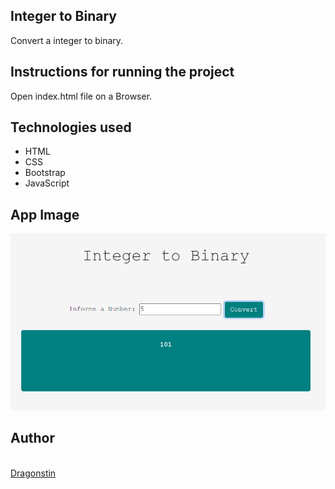 ## Integer to Binary

Convert a integer to binary.


## Instructions for running the project

Open index.html file on a Browser.


## Technologies used

* HTML
* CSS
* Bootstrap
* JavaScript


## App Image

<a><img src="integerToBinary.png"></a>


## Author
<a href="https://github.com/dragonstin"><img src="https://avatars3.githubusercontent.com/dragonstin?size=400" width="70px;" alt="" style="border-radius: 50px"/><br>Dragonstin</a>